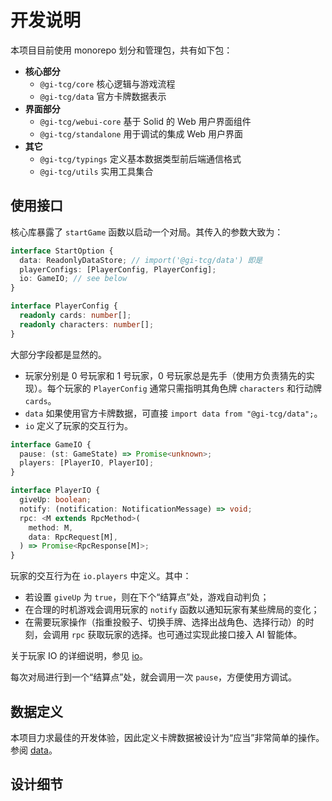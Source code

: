 # 开发说明

本项目目前使用 monorepo 划分和管理包，共有如下包：

- **核心部分**
  - `@gi-tcg/core` 核心逻辑与游戏流程
  - `@gi-tcg/data` 官方卡牌数据表示
- **界面部分**
  - `@gi-tcg/webui-core` 基于 Solid 的 Web 用户界面组件
  - `@gi-tcg/standalone` 用于调试的集成 Web 用户界面
- **其它**
  - `@gi-tcg/typings` 定义基本数据类型前后端通信格式
  - `@gi-tcg/utils` 实用工具集合

## 使用接口

核心库暴露了 `startGame` 函数以启动一个对局。其传入的参数大致为：

```ts
interface StartOption {
  data: ReadonlyDataStore; // import('@gi-tcg/data') 即是
  playerConfigs: [PlayerConfig, PlayerConfig];
  io: GameIO; // see below
}

interface PlayerConfig {
  readonly cards: number[];
  readonly characters: number[];
}
```

大部分字段都是显然的。

- 玩家分别是 0 号玩家和 1 号玩家，0 号玩家总是先手（使用方负责猜先的实现）。每个玩家的 `PlayerConfig` 通常只需指明其角色牌 `characters` 和行动牌 `cards`。
- `data` 如果使用官方卡牌数据，可直接 `import data from "@gi-tcg/data";`。
- `io` 定义了玩家的交互行为。

```ts
interface GameIO {
  pause: (st: GameState) => Promise<unknown>;
  players: [PlayerIO, PlayerIO];
}

interface PlayerIO {
  giveUp: boolean;
  notify: (notification: NotificationMessage) => void;
  rpc: <M extends RpcMethod>(
    method: M,
    data: RpcRequest[M],
  ) => Promise<RpcResponse[M]>;
}
```

玩家的交互行为在 `io.players` 中定义。其中：
- 若设置 `giveUp` 为 `true`，则在下个“结算点”处，游戏自动判负；
- 在合理的时机游戏会调用玩家的 `notify` 函数以通知玩家有某些牌局的变化；
- 在需要玩家操作（指重投骰子、切换手牌、选择出战角色、选择行动）的时刻，会调用 `rpc` 获取玩家的选择。也可通过实现此接口接入 AI 智能体。

关于玩家 IO 的详细说明，参见 [io](./io.md)。

每次对局进行到一个“结算点”处，就会调用一次 `pause`，方便使用方调试。

## 数据定义

本项目力求最佳的开发体验，因此定义卡牌数据被设计为“应当”非常简单的操作。参阅 [data](./data/README.md)。

## 设计细节

